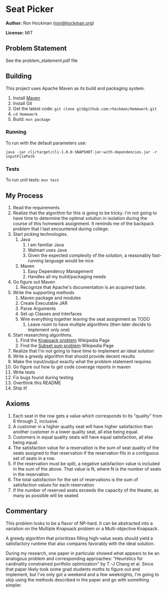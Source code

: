# Seat Picker

**Author:** Ron Hockman (ron@hockman.org)

**License:** MIT

## Problem Statement
See the problem_statement.pdf file

## Building
This project uses Apache Maven as its build and packaging system.

1. Install [Maven](https://maven.apache.org/install.html)
1. Install Git
1. Get the latest code: `git clone git@github.com:rhockman/Homework.git`
1. `cd Homework` 
1. Build: `mvn package`

### Running

To run with the default parameters use:

`java -jar cli/target/cli-1.0.0-SNAPSHOT-jar-with-dependencies.jar -r inputFilePath`

### Tests

To run unit tests: `mvn test`

## My Process


1. Read the requirements
1. Realize that the algorithm for this is going to be tricky. I'm not going to have time to determine the optimal solution in isolation during the course of this homework assignment.  It reminds me of the backpack problem that I last encountered during college.
1. Start picking technologies.
    1. Java
        1. I am familiar Java
        1. Walmart uses Java
        1. Given the expected complexity of the solution, a reasonably fast-running language would be nice  
    1. Maven
        1. Easy Dependency Management
        1. Handles all my build/packaging needs
1. Go figure out Maven
    1. Recognize that Apache's documentation is an acquired taste.
1. Write the supporting methods
    1. Maven package and modules
    1. Create Executable JAR
    1. Parse Arguments
    1. Set up Classes and Interfaces
    1. Wire everything together leaving the seat assignment as TODO
        1. Leave room to have multiple algorithms (then later decide to implement only one)
1. Start researching algorithms.
    1. Find the [Knapsack problem](https://en.wikipedia.org/wiki/Knapsack_problem) Wikipedia Page
    1. Find the [Subset sum problem](https://en.wikipedia.org/wiki/Subset_sum_problem) Wikipedia Page
1. Realize that I'm not going to have time to implement an ideal solution
1. Write a greedy algorithm that should provide decent results
1. Make the input/output exactly what the problem statement requires
1. Go figure out how to get code coverage reports in maven
1. Write tests
1. Fix bugs found during testing
1. Overthink this README
1. Ship it!

## Axioms

1. Each seat in the row gets a value which corresponds to its "quality" from 6 through 2, inclusive.
1. A customer in a higher quality seat will have higher satisfaction than another customer in a lower quality seat, all else being equal.
1. Customers in equal quality seats will have equal satisfaction, all else being equal.
1. The satisfaction value for a reservation is the sum of seat quality of the seats assigned to that reservation if the reservation fits in a contiguous set of seats in a row.
1. If the reservation must be split, a negative satisfaction value is included in the sum of the above.  That value is N, where N is the number of seats in the reservation.
1. The total satisfaction for the set of reservations is the sum of satisfaction values for each reservation
1. If the number of reserved seats exceeds the capacity of the theater, as many as possible will be seated

## Commentary

This problem looks to be a flavor of NP-hard.  It can be abstracted into a variation on the Multiple Knapsack problem or a Multi-objective Knapsack.

A greedy algorithm that prioritizes filling high-value seats should yield a satisfactory runtime that also compares favorably with the ideal solution.

During my research, one paper in particular showed what appears to be an analogous problem and corresponding approaches: "Heuristics for cardinality constrained portfolio optimization" by T.-J Chang et al.  Since that paper likely took some grad students moths to figure out and implement, but I've only got a weekend and a few weeknights, I'm going to skip using the methods described in the paper and go with something simpler.


